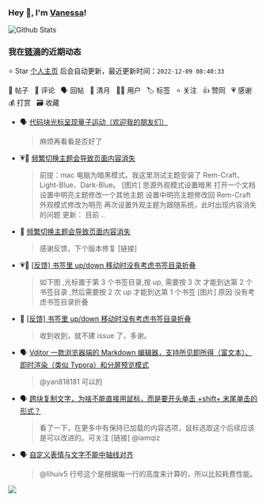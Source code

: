 ### Hey 👋, I'm [Vanessa](http://vanessa.b3log.org/)!

![Github Stats](https://github-readme-stats.vercel.app/api?username=Vanessa219&show_icons=true)

<!--events start -->

### 我在[链滴](https://ld246.com)的近期动态

⭐️ Star [个人主页](https://github.com/Vanessa219/Vanessa219) 后会自动更新，最近更新时间：`2022-12-09 08:40:33`

📝 帖子 &nbsp; 💬 评论 &nbsp; 🗣 回帖 &nbsp; 🌙 清月 &nbsp; 👨‍💻 用户 &nbsp; 🏷️ 标签 &nbsp; ⭐️ 关注 &nbsp; 👍 赞同 &nbsp; 💗 感谢 &nbsp; 💰 打赏 &nbsp; 🗃 收藏

* 🗣 [代码块光标呈现量子运动（欢迎我的朋友们）](https://ld246.com/article/1650623107430/comment/1650852374557#comments)

  > 麻烦再看看是否好了
* 💗📝 [频繁切换主题会导致页面内容消失](https://ld246.com/article/1670481769752)

  > 前提：mac 电脑为暗黑模式。我这里测试主题安装了 Rem-Craft、Light-Blue、Dark-Blue。 [图片] 思源外观模式设置暗黑 打开一个文档 设置中明亮主题修改一个其他主题 设置中明亮主题修改回 Rem-Craft 外观模式修改为明亮 再次设置外观主题为跟随系统，此时出现内容消失的问题 更新： 目前 ..
* 💬 [频繁切换主题会导致页面内容消失](https://ld246.com/article/1670481769752/comment/1670489957345#comments)

  > 感谢反馈，下个版本修复 [链接]
* 💗📝 [[反馈] 书签里 up/down 移动时没有考虑书签目录折叠](https://ld246.com/article/1670477204246)

  > 如下图 ,光标置于第 3 个书签目录,按 up, 需要按 3 次 才能到达第 2 个书签目录 ,然后需要按 2 次 up 才能到达第 1 个书签 [图片] 原因 没有考虑书签目录折叠
* 💬 [[反馈] 书签里 up/down 移动时没有考虑书签目录折叠](https://ld246.com/article/1670477204246/comment/1670484248036#comments)

  > 收到收到，就不建 issue 了，多谢。
* 🗣 [Vditor 一款浏览器端的 Markdown 编辑器，支持所见即所得（富文本）、即时渲染（类似 Typora）和分屏预览模式](https://ld246.com/article/1549638745630/comment/1670377964228#comments)

  > @yan818181 可以的
* 🗣 [跨块复制文字，为啥不能直接用鼠标，而是要开头单击 +shift+ 末尾单击的形式？](https://ld246.com/article/1669965307074/comment/1670301286437#comments)

  > 看了一下，在更多中有保持已加载的内容选项，鼠标选取这个后续应该是可以改进的。可关注 [链接] @iamqiz
* 🗣 [自定义表情与文字不能中轴线对齐](https://ld246.com/article/1670399411493/comment/1670415693380#comments)

  > @lihuiv5 行号这个是根据每一行的高度来计算的，所以比较耗费性能。


<!--events end -->

<a title="Hits" target="_blank" href="https://github.com/Vanessa219/Vanessa219"><img src="https://hits.b3log.org/Vanessa219/Vanessa219.svg"></a>
